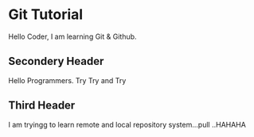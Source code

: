 # Git Tutorial

Hello Coder, I am learning Git & Github.
## Secondery Header

Hello Programmers. Try Try and Try

## Third Header

I am tryingg to learn remote and local repository system...pull ..HAHAHA
